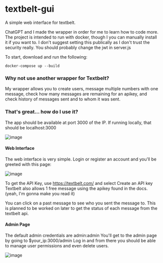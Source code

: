 # textbelt-gui
A simple web interface for textbelt.

ChatGPT and I made the wrapper in order for me to learn how to code more. The project is intended to run with docker, though I you can manually install it if you want to.
I don't suggest setting this publically as I don't trust the security really. You should probably change the jwt in server.js

To start, download and run the following:
```docker-compose
docker-compose up --build
```
### Why not use another wrapper for Textbelt?
My wrapper allows you to create users, message multiple numbers with one message, check how many messages are remaining for an apikey, and check history of messages sent and to whom it was sent.

### That's great... how do I use it?
The app should be available at port 3000 of the IP. If running locally, that should be localhost:3000

![image](https://github.com/ewoodtmg/textbelt-gui/assets/30943390/32c811f7-1d1c-40c1-9e5e-1b2af0b108e5)

#### Web Interface
The web interface is very simple.
Login or register an account and you'll be greeted with this page:

![image](https://github.com/ewoodtmg/textbelt-gui/assets/30943390/6d311f8c-5e93-479c-a109-b9c360d0521a)

To get the API Key, use https://textbelt.com/ and select Create an API key
Textbelt also allows 1 free message using the apikey found in the docs. (yeah, I'm gonna make you read it)

You can click on a past message to see who you sent the message to. This is planned to be worked on later to get the status of each message from the textbelt api.
 
#### Admin Page
The default admin credentials are admin:admin
You'll get to the admin page by going to $your_ip:3000/admin
Log in and from there you should be able to manage user permissions and even delete users.

![image](https://github.com/ewoodtmg/textbelt-gui/assets/30943390/c8429f11-7a2b-4057-b871-7faa5c8056c2)
